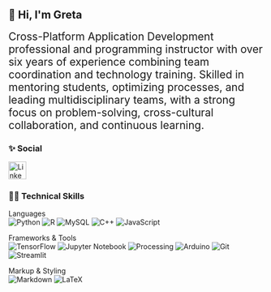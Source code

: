 ## 👋 Hi, I'm Greta
<div style='font-size:1.5em'>
Cross-Platform Application Development professional and programming instructor with over six years of experience combining team coordination and technology training. Skilled in mentoring students, optimizing processes, and leading multidisciplinary teams, with a strong focus on problem-solving, cross-cultural collaboration, and continuous learning.
</div>

### ✨ Social
<div align='left' style="display: flex; justify-content: space-between;">
	<a href='https://www.linkedin.com/in/greta-garcia-hernandez-149168106/'>
		<img src='https://upload.wikimedia.org/wikipedia/commons/thumb/c/ce/Linkedin_circle.svg/1024px-Linkedin_circle.svg.png' alt='Linkedin' width="35" height="35">
	</a>
</div>

### 👨‍💻 Technical Skills

Languages <br>
![Python](https://img.shields.io/badge/Python-555555?style=flat&logo=python&logoColor=4081B4)
![R](https://img.shields.io/badge/R-555555?style=flat&logo=R&logoColor=3B86D4)
![MySQL](https://img.shields.io/badge/MySQL-555555?style=flat&logo=MySQL&logoColor=f7A015)
![C++](https://img.shields.io/badge/C++-555555?style=flat&logo=C%2B%2B&logoColor=3B86D4)
![JavaScript](https://img.shields.io/badge/JavaScript-555555?style=flat&logo=JavaScript&logoColor=FEEF00)

Frameworks & Tools <br>
![TensorFlow](https://img.shields.io/badge/-TensorFlow-555555?&logo=TensorFlow)
![Jupyter Notebook](https://img.shields.io/badge/Jupyter-555555?style=flat&logo=jupyter)
![Processing](https://img.shields.io/badge/Processing-555555?style=flat&logo=processing)
![Arduino](https://img.shields.io/badge/Arduino-555555?style=flat&logo=arduino)
![Git](https://img.shields.io/badge/Git-555555?style=flat&logo=git&logoColor=F05032)
![Streamlit](https://img.shields.io/badge/Streamlit-555555?style=flat&logo=streamlit)

Markup & Styling <br>
![Markdown](https://img.shields.io/badge/Markdown-555555?style=flat&logo=markdown)
![LaTeX](https://img.shields.io/badge/LaTeX-555555?style=flat&logo=latex&logoColor=54D5D3)

